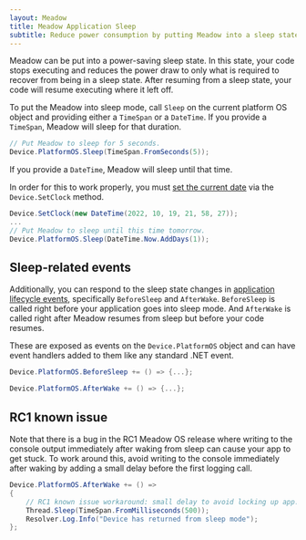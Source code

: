 ```yaml
---
layout: Meadow
title: Meadow Application Sleep
subtitle: Reduce power consumption by putting Meadow into a sleep state.
---
```


Meadow can be put into a power-saving sleep state. In this state, your code stops executing and reduces the power draw to only what is required to recover from being in a sleep state. After resuming from a sleep state, your code will resume executing where it left off.

To put the Meadow into sleep mode, call `Sleep` on the current platform OS object and providing either a `TimeSpan` or a `DateTime`. If you provide a `TimeSpan`, Meadow will sleep for that duration.

```csharp
// Put Meadow to sleep for 5 seconds.
Device.PlatformOS.Sleep(TimeSpan.FromSeconds(5));
```

If you provide a `DateTime`, Meadow will sleep until that time.

In order for this to work properly, you must [set the current date](../../Meadow.OS/RTC) via the `Device.SetClock` method.

```csharp
Device.SetClock(new DateTime(2022, 10, 19, 21, 58, 27));
...
// Put Meadow to sleep until this time tomorrow.
Device.PlatformOS.Sleep(DateTime.Now.AddDays(1));
```

## Sleep-related events

Additionally, you can respond to the sleep state changes in [application lifecycle events](../Lifecycle_Events), specifically `BeforeSleep` and `AfterWake`. `BeforeSleep` is called right before your application goes into sleep mode. And `AfterWake` is called right after Meadow resumes from sleep but before your code resumes.

These are exposed as events on the `Device.PlatformOS` object and can have event handlers added to them like any standard .NET event.

```csharp
Device.PlatformOS.BeforeSleep += () => {...};

Device.PlatformOS.AfterWake += () => {...};
```

## RC1 known issue

Note that there is a bug in the RC1 Meadow OS release where writing to the console output immediately after waking from sleep can cause your app to get stuck. To work around this, avoid writing to the console immediately after waking by adding a small delay before the first logging call.

```csharp
Device.PlatformOS.AfterWake += () =>
{
    // RC1 known issue workaround: small delay to avoid locking up app.
    Thread.Sleep(TimeSpan.FromMilliseconds(500));
    Resolver.Log.Info("Device has returned from sleep mode");
};
```
